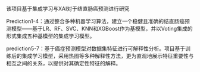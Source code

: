 该项目基于集成学习与XAI对于结直肠癌预测进行研究

  Prediction1-4：通过整合多种机器学习算法，建立一个稳健且准确的结直肠癌预测模型——基于LR、RF、SVC、KNN和XGBoost作为基模型，并以Voting集成的形式集成五种基模型的集成学习模型。

  prediction5-7：基于癌症预测模型对数据集特征进行可解释性分析。项目基于训练后的集成学习模型，采用热图等多种解释性方法，更为直观地展示特征重要性与相互之间的关系，以提供对其确定性特征的解释。
